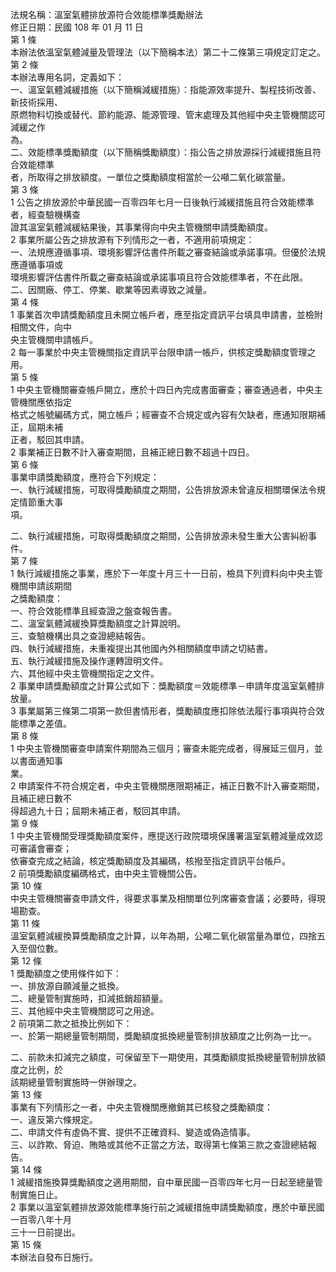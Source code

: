 法規名稱：溫室氣體排放源符合效能標準獎勵辦法  
修正日期：民國 108 年 01 月 11 日  
第 1 條  
本辦法依溫室氣體減量及管理法（以下簡稱本法）第二十二條第三項規定訂定之。  
第 2 條  
本辦法專用名詞，定義如下：  
一、溫室氣體減緩措施（以下簡稱減緩措施）：指能源效率提升、製程技術改善、新技術採用、  
原燃物料切換或替代、節約能源、能源管理、管末處理及其他經中央主管機關認可減緩之作  
為。  
二、效能標準獎勵額度（以下簡稱獎勵額度）：指公告之排放源採行減緩措施且符合效能標準  
者，所取得之排放額度。一單位之獎勵額度相當於一公噸二氧化碳當量。  
第 3 條  
1 公告之排放源於中華民國一百零四年七月一日後執行減緩措施且符合效能標準者，經查驗機構查  
證其溫室氣體減緩結果後，其事業得向中央主管機關申請獎勵額度。  
2 事業所屬公告之排放源有下列情形之一者，不適用前項規定：  
一、法規應遵循事項、環境影響評估書件所載之審查結論或承諾事項。但優於法規應遵循事項或  
環境影響評估書件所載之審查結論或承諾事項且符合效能標準者，不在此限。  
二、因關廠、停工、停業、歇業等因素導致之減量。  
第 4 條  
1 事業首次申請獎勵額度且未開立帳戶者，應至指定資訊平台填具申請書，並檢附相關文件，向中  
央主管機關申請帳戶。  
2 每一事業於中央主管機關指定資訊平台限申請一帳戶，供核定獎勵額度管理之用。  
第 5 條  
1 中央主管機關審查帳戶開立，應於十四日內完成書面審查；審查通過者，中央主管機關應依指定  
格式之帳號編碼方式，開立帳戶；經審查不合規定或內容有欠缺者，應通知限期補正，屆期未補  
正者，駁回其申請。  
2 事業補正日數不計入審查期間，且補正總日數不超過十四日。  
第 6 條  
事業申請獎勵額度，應符合下列規定：  
一、執行減緩措施，可取得獎勵額度之期間，公告排放源未曾違反相關環保法令規定情節重大事  
項。  


二、執行減緩措施，可取得獎勵額度之期間，公告排放源未發生重大公害糾紛事件。  
第 7 條  
1 執行減緩措施之事業，應於下一年度十月三十一日前，檢具下列資料向中央主管機關申請該期間  
之獎勵額度：  
一、符合效能標準且經查證之盤查報告書。  
二、溫室氣體減緩換算獎勵額度之計算說明。  
三、查驗機構出具之查證總結報告。  
四、執行減緩措施，未重複提出其他國內外相關額度申請之切結書。  
五、執行減緩措施及操作運轉證明文件。  
六、其他經中央主管機關指定之文件。  
2 事業申請獎勵額度之計算公式如下：獎勵額度＝效能標準－申請年度溫室氣體排放量。  
3 事業屬第三條第二項第一款但書情形者，獎勵額度應扣除依法履行事項與符合效能標準之差值。  
第 8 條  
1 中央主管機關審查申請案件期間為三個月；審查未能完成者，得展延三個月，並以書面通知事  
業。  
2 申請案件不符合規定者，中央主管機關應限期補正，補正日數不計入審查期間，且補正總日數不  
得超過九十日；屆期未補正者，駁回其申請。  
第 9 條  
1 中央主管機關受理獎勵額度案件，應提送行政院環境保護署溫室氣體減量成效認可審議會審查；  
依審查完成之結論，核定獎勵額度及其編碼，核撥至指定資訊平台帳戶。  
2 前項獎勵額度編碼格式，由中央主管機關公告。  
第 10 條  
中央主管機關審查申請文件，得要求事業及相關單位列席審查會議；必要時，得現場勘查。  
第 11 條  
溫室氣體減緩換算獎勵額度之計算，以年為期，公噸二氧化碳當量為單位，四捨五入至個位數。  
第 12 條  
1 獎勵額度之使用條件如下：  
一、排放源自願減量之抵換。  
二、總量管制實施時，扣減抵銷超額量。  
三、其他經中央主管機關認可之用途。  
2 前項第二款之抵換比例如下：  
一、於第一期總量管制期間，獎勵額度抵換總量管制排放額度之比例為一比一。  


二、前款未扣減完之額度，可保留至下一期使用，其獎勵額度抵換總量管制排放額度之比例，於  
該期總量管制實施時一併辦理之。  
第 13 條  
事業有下列情形之一者，中央主管機關應撤銷其已核發之獎勵額度：  
一、違反第六條規定。  
二、申請文件有虛偽不實、提供不正確資料、變造或偽造情事。  
三、以詐欺、脅迫、賄賂或其他不正當之方法，取得第七條第三款之查證總結報告。  
第 14 條  
1 減緩措施換算獎勵額度之適用期間，自中華民國一百零四年七月一日起至總量管制實施日止。  
2 事業以溫室氣體排放源效能標準施行前之減緩措施申請獎勵額度，應於中華民國一百零八年十月  
三十一日前提出。  
第 15 條  
本辦法自發布日施行。  


